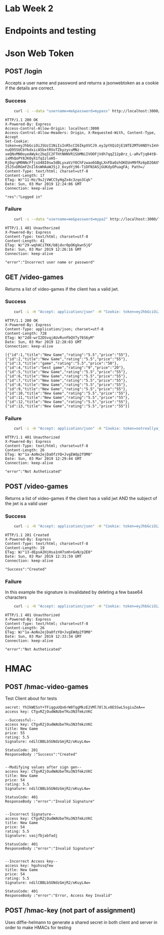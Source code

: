 # Lab Week 2
# Endpoints and testing

# Json Web Token

## POST /login

Accepts a user name and password and returns a jsonwebtoken as a cookie
if the details are correct.

### Success

```bash
	curl -i --data "username=me&password=mypass" http://localhost:3000/login
```

	HTTP/1.1 200 OK
	X-Powered-By: Express
	Access-Control-Allow-Origin: localhost:3000
	Access-Control-Allow-Headers: Origin, X-Requested-With, Content-Type, Accept
	Set-Cookie: token=eyJhbGciOiJSUzI1NiIsInR5cCI6IkpXVCJ9.eyJpYXQiOjE1NTE2MTU4NDYsImV4cCI6MTU1MTYxOTQ0NiwiYXVkIjoibG9jYWxob3N0IiwiaXNzIjoibG9jYWxob3N0Iiwic3ViIjoibWUifQ.HRnUItGYHZqyrAp_tqjiDAgpgo8UkyG5B_DWrIkJLqhhxdZn06dPTga2aBynJu_U3VMEDMdHJPpfa-nuQ95SUCbYkdxicA5bxtRVoTZbyzycuMNz-xeQNxMN0oyeAWykc2bqIC2FTHtNHNVR1SbMNiIVOOFjVdh7qqZ12pBrz_L-aRvTjq04tB-ixMhQoPY8JK0yX1fqIzloH5-RjDqrqM0NNcFfjsU48I0sw3dBLyxaVzY0ChFzwao6GBgLXnFDaOzhOKEUnM9fRz6pD2OAXYgaq5x08-25J5vDRGmFZnIl6sWHAaWJ5jJ_6vydYj96-TiDFN3ASjGUKdyOPuagFA; Path=/
	Content-Type: text/html; charset=utf-8
	Content-Length: 17
	ETag: W/"11-Hz/9uJjVWCC5yHgZx4c3zqo3Cqk"
	Date: Sun, 03 Mar 2019 12:24:06 GMT
	Connection: keep-alive

	"res":"Logged in"
	
### Failure
	
```bash
	curl -i --data "username=me&password=mypa2" http://localhost:3000/login
```	
	
	HTTP/1.1 401 Unauthorized
	X-Powered-By: Express
	Content-Type: text/html; charset=utf-8
	Content-Length: 41
	ETag: W/"29-wqhACiTKK/bBjdxr0pOKgkwn5jQ"
	Date: Sun, 03 Mar 2019 12:26:16 GMT
	Connection: keep-alive

	"error":"Incorrect user name or password"

## GET /video-games

Returns a list of video-games if the client has a valid jwt.

### Success

```bash
	curl -i -H "Accept: application/json" -H "Cookie: token=eyJhbGciOiJSUzI1NiIsInR5cCI6IkpXVCJ9.eyJpYXQiOjE1NTE2MTU4NDYsImV4cCI6MTU1MTYxOTQ0NiwiYXVkIjoibG9jYWxob3N0IiwiaXNzIjoibG9jYWxob3N0Iiwic3ViIjoibWUifQ.HRnUItGYHZqyrAp_tqjiDAgpgo8UkyG5B_DWrIkJLqhhxdZn06dPTga2aBynJu_U3VMEDMdHJPpfa-nuQ95SUCbYkdxicA5bxtRVoTZbyzycuMNz-xeQNxMN0oyeAWykc2bqIC2FTHtNHNVR1SbMNiIVOOFjVdh7qqZ12pBrz_L-aRvTjq04tB-ixMhQoPY8JK0yX1fqIzloH5-RjDqrqM0NNcFfjsU48I0sw3dBLyxaVzY0ChFzwao6GBgLXnFDaOzhOKEUnM9fRz6pD2OAXYgaq5x08-25J5vDRGmFZnIl6sWHAaWJ5jJ_6vydYj96-TiDFN3ASjGUKdyOPuagFA" -X GET http://localhost:3000/video-games
```	
	
	HTTP/1.1 200 OK
	X-Powered-By: Express
	Content-Type: application/json; charset=utf-8
	Content-Length: 728
	ETag: W/"2d8-wrI2DSvqjAUvRvnFbQV7y76S6yM"
	Date: Sun, 03 Mar 2019 12:28:03 GMT
	Connection: keep-alive

	[{"id":1,"title":"New Game","rating":"5.5","price":"55"},{"id":2,"title":"New Game","rating":"5.5","price":"55"},{"id":3,"title":"game","rating":"5.5","price":"50"},{"id":4,"title":"best game","rating":"9","price":"20"},{"id":5,"title":"New Game","rating":"5.5","price":"55"},{"id":6,"title":"New Game","rating":"5.5","price":"55"},{"id":7,"title":"New Game","rating":"5.5","price":"55"},{"id":8,"title":"New Game","rating":"5.5","price":"55"},{"id":9,"title":"New Game","rating":"5.5","price":"55"},{"id":10,"title":"New Game","rating":"5.5","price":"55"},{"id":11,"title":"New Game","rating":"5.5","price":"55"},{"id":12,"title":"New Game","rating":"5.5","price":"55"},{"id":13,"title":"New Game","rating":"5.5","price":"55"}]
	
	
### Failure

```bash
	curl -i -H "Accept: application/json" -H "Cookie: token=notreallyajwt" -X GET http://localhost:3000/video-games
```	
	
	HTTP/1.1 401 Unauthorized
	X-Powered-By: Express
	Content-Type: text/html; charset=utf-8
	Content-Length: 26
	ETag: W/"1a-AoNx2ejDaOfzYQ+JvgEWdp2fOM0"
	Date: Sun, 03 Mar 2019 12:29:44 GMT
	Connection: keep-alive

	"error":"Not Autheticated"

## POST /video-games

Returns a list of video-games if the client has a valid jwt AND the subject of the jwt is a valid user

### Success

```bash
	curl -i -H "Accept: application/json" -H "Cookie: token=eyJhbGciOiJSUzI1NiIsInR5cCI6IkpXVCJ9.eyJpYXQiOjE1NTE2MTU4NDYsImV4cCI6MTU1MTYxOTQ0NiwiYXVkIjoibG9jYWxob3N0IiwiaXNzIjoibG9jYWxob3N0Iiwic3ViIjoibWUifQ.HRnUItGYHZqyrAp_tqjiDAgpgo8UkyG5B_DWrIkJLqhhxdZn06dPTga2aBynJu_U3VMEDMdHJPpfa-nuQ95SUCbYkdxicA5bxtRVoTZbyzycuMNz-xeQNxMN0oyeAWykc2bqIC2FTHtNHNVR1SbMNiIVOOFjVdh7qqZ12pBrz_L-aRvTjq04tB-ixMhQoPY8JK0yX1fqIzloH5-RjDqrqM0NNcFfjsU48I0sw3dBLyxaVzY0ChFzwao6GBgLXnFDaOzhOKEUnM9fRz6pD2OAXYgaq5x08-25J5vDRGmFZnIl6sWHAaWJ5jJ_6vydYj96-TiDFN3ASjGUKdyOPuagFA" --data "title=test%20game&rating=5.5&price=25" http://localhost:3000/video-games
```	
	
	HTTP/1.1 201 Created
	X-Powered-By: Express
	Content-Type: text/html; charset=utf-8
	Content-Length: 19
	ETag: W/"13-dEpsA2HjHsa1nH7smh+GxN/p2E0"
	Date: Sun, 03 Mar 2019 12:31:59 GMT
	Connection: keep-alive

	"Success":"Created"

### Failure

In this example the signature is invalidated by deleting a few base64 characters

```bash
	curl -i -H "Accept: application/json" -H "Cookie: token=eyJhbGciOiJSUzI1NiIsInR5cCI6IkpXVCJ9.eyJpYXQiOjE1NTE2MTU4NDYsImV4cCI6MTU1MTYxOTQ0NiwiYXVkIjoibG9jYWxob3N0IiwiaXNzIjoibG9jYWxob3N0Iiwic3ViIjoibWUifQ.HRnUItGYHZqyrAp_tqjiDAgpgo8UkyG5B_DWrIkJLqhhxdZn06dPTga2aBynJu_U3VMEDMdHJPpfa-nuQ95SUCbYkdxicA5bxtRVoTZbyzycuMNz-xeQNxMN0oyeAWykc2bqIC2FTHtNHNVR1SbMNiIVOOFjVdh7qqZ12pBrz_L-aRvTjq04tB-ixMhQoPY8JK0yX1fqIzloH5-RjDqrqM0NNcFfjsU48I0sw3dBLyxaVzY0ChFzwao6GBgLXnFDaOzhOKEUnM9fRz6pD2OAXYgaq5x08-25J5vDRGmFZnIl6sWHAaWJ5jJ_6vydYj96-TiDFN3ASjGUK" --data "title=test%20game&rating=5.5&price=25" http://localhost:3000/video-games
```	
	
	HTTP/1.1 401 Unauthorized
	X-Powered-By: Express
	Content-Type: text/html; charset=utf-8
	Content-Length: 26
	ETag: W/"1a-AoNx2ejDaOfzYQ+JvgEWdp2fOM0"
	Date: Sun, 03 Mar 2019 12:33:34 GMT
	Connection: keep-alive

	"error":"Not Autheticated"
	

# HMAC	
	
## POST /hmac-video-games

Test Client about for tests

	secret: YhIkWESsY+TFiqguUQx6rW8TqgMkzE2VMl78l3Lv8ESSwL5sgiuZeA==
	access key: CTgvRZjOudWAUbeTKu3N3fmkzVKC
	
	--Successful--
	access key: CTgvRZjOudWAUbeTKu3N3fmkzVKC
	title: New Game
	price: 55
	rating: 5.5
	Signature: ndilCBBLbSGNdzGmjR2/oKuyL4w=

	StatusCode: 201
	ResponseBody :"Success":"Created"


	--Modifying values after sign gen--
	access key: CTgvRZjOudWAUbeTKu3N3fmkzVKC
	title: New Game
	price: 54
	rating: 5.5
	Signature: ndilCBBLbSGNdzGmjR2/oKuyL4w=

	StatusCode: 401
	ResponseBody :"error":"Invalid Signature"


	--Incorrect Signature--
	access key: CTgvRZjOudWAUbeTKu3N3fmkzVKC
	title: New Game
	price: 54
	rating: 5.5
	Signature: vasjfbjabfadj

	StatusCode: 401
	ResponseBody :"error":"Invalid Signature"


	--Incorrect Access key--
	access key: hguhssqfew
	title: New Game
	price: 54
	rating: 5.5
	Signature: ndilCBBLbSGNdzGmjR2/oKuyL4w=

	StatusCode: 401
	ResponseBody :"error":"Error, Access Key Invalid"
	
## POST /hmac-key (not part of assignment)

Uses diffie-helmann to generate a shared secret in both client and server in order to make HMACs for testing